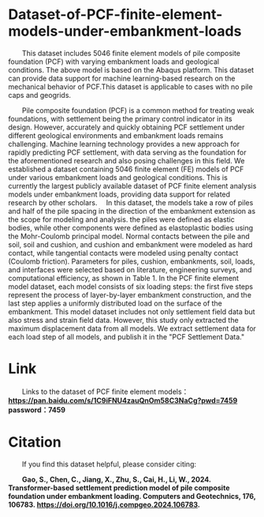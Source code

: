 # Dataset-of-PCF-finite-element-models-under-embankment-loads
&ensp;&ensp;&ensp;&ensp;This dataset includes 5046 finite element models of pile composite foundation (PCF) with varying embankment loads and geological conditions. The above model is based on the Abaqus platform. This dataset can provide data support for machine learning-based research on the mechanical behavior of PCF.This dataset is applicable to cases with no pile caps and geogrids.

&ensp;&ensp;&ensp;&ensp;Pile composite foundation (PCF) is a common method for treating weak foundations, with settlement being the primary control indicator in its design. However, accurately and quickly obtaining PCF settlement under different geological environments and embankment loads remains challenging. Machine learning technology provides a new approach for rapidly predicting PCF settlement, with data serving as the foundation for the aforementioned research and also posing challenges in this field. We established a dataset containing 5046 finite element (FE) models of PCF under various embankment loads and geological conditions. This is currently the largest publicly available dataset of PCF finite element analysis models under embankment loads, providing data support for related research by other scholars.
&ensp;&ensp;In this dataset, the models take a row of piles and half of the pile spacing in the direction of the embankment extension as the scope for modeling and analysis. the piles were defined as elastic bodies, while other components were defined as elastoplastic bodies using the Mohr-Coulomb principal model. Normal contacts between the pile and soil, soil and cushion, and cushion and embankment were modeled as hard contact, while tangential contacts were modeled using penalty contact (Coulomb friction). Parameters for piles, cushion, embankments, soil, loads, and interfaces were selected based on literature, engineering surveys, and computational efficiency, as shown in Table 1.
In the PCF finite element model dataset, each model consists of six loading steps: the first five steps represent the process of layer-by-layer embankment construction, and the last step applies a uniformly distributed load on the surface of the embankment. This model dataset includes not only settlement field data but also stress and strain field data. However, this study only extracted the maximum displacement data from all models. We extract settlement data for each load step of all models, and publish it in the "PCF Settlement Data."


# Link


&ensp;&ensp;&ensp;&ensp;Links to the dataset of PCF finite element models：**https://pan.baidu.com/s/1C9iFNU4zauQnOm58C3NaCg?pwd=7459  &ensp;&ensp; password：7459**

# Citation
&ensp;&ensp;&ensp;&ensp;If you find this dataset helpful, please consider citing:

&ensp;&ensp;&ensp;&ensp;**Gao, S., Chen, C., Jiang, X., Zhu, S., Cai, H., Li, W., 2024. Transformer-based settlement prediction model of pile composite foundation under embankment loading. Computers and Geotechnics, 176, 106783. https://doi.org/10.1016/j.compgeo.2024.106783.**
